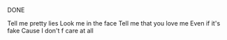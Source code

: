 DONE

Tell me pretty lies
Look me in the face
Tell me that you love me
Even if it's fake
Cause I don't f care at all


